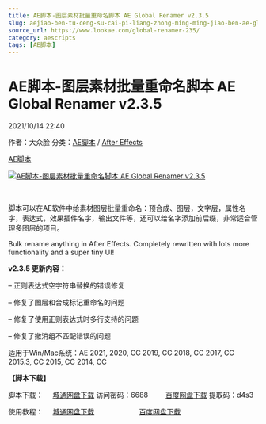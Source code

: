 ```yaml
---
title: AE脚本-图层素材批量重命名脚本 AE Global Renamer v2.3.5
slug: aejiao-ben-tu-ceng-su-cai-pi-liang-zhong-ming-ming-jiao-ben-ae-global-renamer-v2-3-5
source_url: https://www.lookae.com/global-renamer-235/
category: aescripts
tags: [AE脚本]
---
```

# AE脚本-图层素材批量重命名脚本 AE Global Renamer v2.3.5

2021/10/14 22:40

作者：大众脸
分类：[AE脚本](https://www.lookae.com/after-effects/aescripts/) / [After Effects](https://www.lookae.com/after-effects/)

[AE脚本](https://www.lookae.com/tag/ae%e8%84%9a%e6%9c%ac/)

[![AE脚本-图层素材批量重命名脚本 AE Global Renamer v2.3.5](https://www.lookae.com/wp-content/uploads/2017/07/Global-Renamer.jpg "AE脚本-图层素材批量重命名脚本 AE Global Renamer v2.3.5-LookAE.com")](https://www.lookae.com/wp-content/uploads/2017/07/Global-Renamer.jpg)

[﻿﻿﻿](https://cloud.video.taobao.com//play/u/705956171/p/1/e/6/t/1/331434366984.mp4)

脚本可以在AE软件中给素材图层批量重命名：预合成、图层，文字层，属性名字，表达式，效果插件名字，输出文件等，还可以给名字添加前后缀，非常适合管理多图层的项目。

Bulk rename anything in After Effects. Completely rewritten with lots more functionality and a super tiny UI!

**v2.3.5 更新内容：**

– 正则表达式空字符串替换的错误修复

– 修复了图层和合成标记重命名的问题

– 修复了使用正则表达式时多行支持的问题

– 修复了撤消组不匹配错误的问题

适用于Win/Mac系统：AE 2021, 2020, CC 2019, CC 2018, CC 2017, CC 2015.3, CC 2015, CC 2014, CC

**【脚本下载】**

脚本下载：     [城通网盘下载](https://url62.ctfile.com/f/680462-517654640-42b47e) 访问密码：6688         [百度网盘下载](https://pan.baidu.com/s/1I441luY-2prg-mg9KuidOQ) 提取码：d4s3

使用教程：     [城通网盘下载](https://lookae.ctfile.com/fs/680462-314558688)                       [百度网盘下载](https://pan.baidu.com/s/1O-wwK970Y1PRY9wyWmvkvA)
